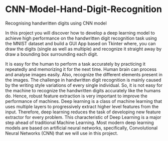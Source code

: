 # CNN-Model-Hand-Digit-Recognition
Recognising handwritten digits using CNN model


In this project you will discover how to develop a deep learning model to achieve high performance on the handwritten digit recognition task using the MNIST dataset and build a GUI App based on Tkinter where, you can draw the digits (single as well as multiple) and recognize it straight away by draw a bounding box surrounding each digit.

It is easy for the human to perform a task accurately by practicing it repeatedly and memorizing it for the next time. Human brain can process and analyse images easily. Also, recognize the different elements present in the images. The challenge in handwritten digit recognition is mainly caused by the writing style variations of every single individual. So, it is not easy for the machine to recognize the handwritten digits accurately like the humans do. Hence, robust feature extraction is very important to improve the performance of machines. Deep learning is a class of machine learning that uses multiple layers to progressively extract higher level features from the input. Therefore, deep learning reduces the task of developing new feature extractor for every problem. This characteristic of Deep Learning is a major step ahead of traditional Machine Learning. Most modern deep learning models are based on artificial neural networks, specifically, Convolutional Neural Networks (CNN) that we will use in this project.
